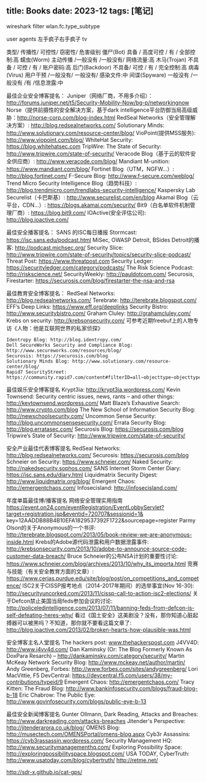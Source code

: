 title: Books
date: 2023-12
tags: [笔记]
---
wireshark filter wlan.fc.type_subtype
 
user agents
左手疯子右手疯子 tv

类型/        传播性/       可控性/       窃密性/       危害级别
僵尸(Bot)    具备   /    高度可控   /    有    /    全部控制:高
蠕虫(Worm) 主动传播 /一般没有 /一般没有/ 网络流量:高
木马(Trojan) 不具备 /   可控   /    有 /    账户密码:高
后门(Backdoor) 不具备/ 可控 /   有 /    完全控制:高
病毒(Virus) 用户干预 /一般没有/ 一般没有/ 感染文件:中
间谍(Spyware) 一般没有 /一般没有 /有 /信息泄露:中
<!--more-->
最佳企业安全博客提名：
    Juniper（网络厂商，不用多介绍）：http://forums.juniper.net/t5/Security-Mobility-Now/bg-p/networkingnow
    Norse（提供前摄性的安全解决方案，基于dark intelligence平台防御当局高级威胁：http://norse-corp.com/blog-index.html
    RedSeal Networks（安全管理解决方案）: http://blog.redsealnetworks.com/
    Solutionary Minds: http://www.solutionary.com/resource-center/blog/
    VioPoint(提供MSS服务): http://www.viopoint.com/blog/
    WhiteHat Security: https://blog.whitehatsec.com
    TripWire: The State of Security: http://www.tripwire.com/state-of-security/
    Veracode Blog（基于云的软件安全供应商）: http://www.veracode.com/blog/
    Mandiant M-unition: https://www.mandiant.com/blog/
    Fortinet Blog（UTM，NGFW…）: http://blog.fortinet.com/
    F-Secure Blog: http://www.f-secure.com/weblog/
    Trend Micro Security Intelligence Blog（趋势科技）: http://blog.trendmicro.com/trendlabs-security-intelligence/
    Kaspersky Lab Securelist（卡巴斯基）: http://www.securelist.com/en/blog
    Akamai Blog（云平台，CDN…）: https://blogs.akamai.com/security/
    Bit9（白名单软件机制管理厂商）: https://blog.bit9.com/
    IOActive(安全评估公司): http://blog.ioactive.com/

最佳安全播客提名：
    SANS 的ISC每日播报 Stormcast: https://isc.sans.edu/podcast.html
    MiSec, OWASP Detroit, BSides Detroit的播客: http://podcast.michsec.org/
    Security Slice: http://www.tripwire.com/state-of-security/topics/security-slice-podcast/
    Threat Post: https://www.threatpost.com
    Security Ledger: https://securityledger.com/category/podcasts/
    The Risk Science Podcast: http://riskscience.net/
    SecurityWeekly: http://pauldotcom.com/
    Securosis, Firestarter: https://securosis.com/blog/firestarter-the-nsa-and-rsa

最佳教育安全博客提名：
    RedSeal Networks: http://blog.redsealnetworks.com/
    Terebrate: http://terebrate.blogspot.com/
    EFF’s Deep Links: https://www.eff.org/deeplinks
    Security Bistro: http://www.securitybistro.com/
    Graham Cluley: http://grahamcluley.com/
    Krebs on security: http://krebsonsecurity.com/ 可参考近期freebuf上的人物专访《人物：他是互联网世界的私家侦探》

    Identropy Blog: http://blog.identropy.com/
    Dell SecureWorks Security and Compliance Blog: http://www.secureworks.com/resources/blog/
    Securosis: https://securosis.com/blog
    Solutionary Minds Blog: http://www.solutionary.com/resource-center/blog/
    Rapid7 SecurityStreet: https://community.rapid7.com/content#filterID=all~objecttype~objecttype[blogpost]

最佳娱乐安全博客提名
    Krypt3ia: http://krypt3ia.wordpress.com/
    Kevin Townsend: Security centric issues, news, rants – and other things: http://kevtownsend.wordpress.com/
    Matt Blaze’s Exhaustive Search: http://www.crypto.com/blog
    The New School of Information Security Blog: http://newschoolsecurity.com/
    Uncommon Sense Security: http://blog.uncommonsensesecurity.com/
    Errata Security Blog: http://blog.erratasec.com/
    Securosis Blog: https://securosis.com/blog
    Tripwire’s State of Security: http://www.tripwire.com/state-of-security/

安全产业最佳代表博客提名
    RedSeal Networks: http://blog.redsealnetworks.com/
    Securosis: https://securosis.com/blog
    Schneier on Security: https://www.schneier.com/
    Naked Security: http://nakedsecurity.sophos.com/
    SANS Internet Storm Center Diary: https://isc.sans.edu/diary.html
    Liquidmatrix Security Digest: http://www.liquidmatrix.org/blog/
    Emergent Chaos: http://emergentchaos.com/
    Infosecisland: http://infosecisland.com/

年度单篇最佳博/播客提名
    网络安全管理实用指南 https://event.on24.com/eventRegistration/EventLobbyServlet?target=registration.jsp&eventid=720707&sessionid=1&        key=12AADDB88B4B10EFA1829537392F1722&sourcepage=register
    Parmy Olson的关于Anonymous的一个书评: http://terebrate.blogspot.com/2013/05/book-review-we-are-anonymous-inside.html
    Krebs的Adobe源代码泄露和用户数据泄露事件: http://krebsonsecurity.com/2013/10/adobe-to-announce-source-code-customer-data-breach/
    Bruce Schneier的公布NSA计划的重要性讨论: https://www.schneier.com/blog/archives/2013/10/why_its_importa.html
    竞赛与技能（有关安全教育方面的文章）: https://www.cerias.purdue.edu/site/blog/post/on_competitions_and_competence/
    ISC2关于CISSP报考地点（2014-2017年期间）的选举事宜(Nov 16-30): http://securityuncorked.com/2013/11/cissp-call-to-action-isc2-elections/
    关于Defcon禁止美国当局feds参加会议的讨论: http://policeledintelligence.com/2013/07/11/banning-feds-from-defcon-is-self-defeating-heres-why/
    看过《国土安全》这美剧没？没有，那你知道心脏起搏器可以被黑吗？不知道，那你就不要看这篇文章了: http://blog.ioactive.com/2013/02/broken-hearts-how-plausible-was.html

安全博客主名人堂提名
    The hackers post: www.thehackerspost.com
    J4VV4D: http://www.j4vv4d.com/
    Dan Kaminsky (Or: The Blog Formerly Known As DoxPara Resarch) – http://dankaminsky.com/category/security/
    Martin McKeay Network Security Blog: http://www.mckeay.net/author/martin/
    Andy Greenberg, Forbes: http://www.forbes.com/sites/andygreenberg/
    Lori MacVittie, F5 DevCentral: https://devcentral.f5.com/users/38/my-contributions/typeid/9
    Emergent Chaos: http://emergentchaos.com/
    Tracy Kitten: The Fraud Blog: http://www.bankinfosecurity.com/blogs/fraud-blog-b-18
    Eric Chabrow: The Public Eye: http://www.govinfosecurity.com/blogs/public-eye-b-13

最佳安全新闻博客提名
    Gunter Ollmann, Dark Reading, Attacks and Breaches: http://www.darkreading.com/attacks-breaches
    Jitender&#039;s Perspective: http://jitenderarora.co.uk/blog/
    OMENS Blog: http://musectech.com/OMENSPortal/omens-blog.aspx
    Cyb3r Assassins: https://cyb3rassassin.wordpress.com/
    Security Management HQ: http://www.securitymanagementhq.com/
    Exploring Possibility Space: http://exploringpossibilityspace.blogspot.com/
    USA TODAY, CyberTruth: http://www.usatoday.com/blog/cybertruth/
http://retme.net/

http://sdr-x.github.io/cat-gps/
